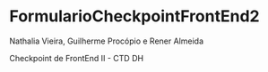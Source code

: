 # FormularioCheckpointFrontEnd2
Nathalia Vieira, Guilherme Procópio e Rener Almeida

Checkpoint de FrontEnd II - CTD DH
